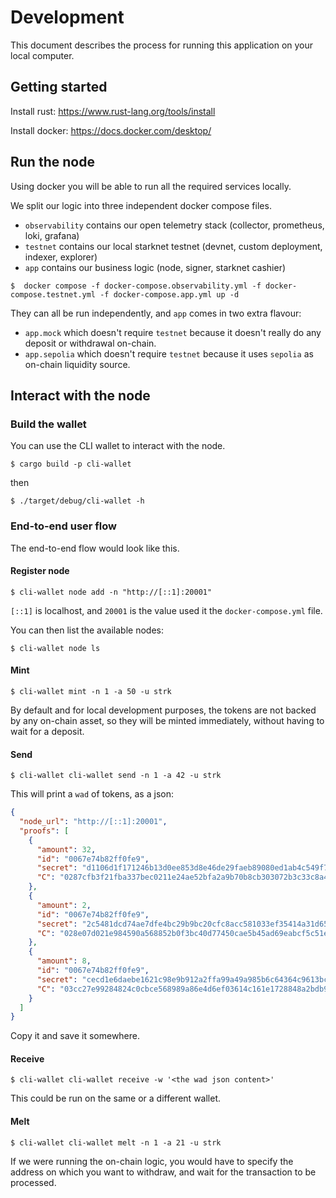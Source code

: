 # Development

This document describes the process for running this application on your local computer.

## Getting started

Install rust: https://www.rust-lang.org/tools/install

Install docker: https://docs.docker.com/desktop/

## Run the node

Using docker you will be able to run all the required services locally.

We split our logic into three independent docker compose files.
- `observability` contains our open telemetry stack (collector, prometheus, loki, grafana)
- `testnet` contains our local starknet testnet (devnet, custom deployment, indexer, explorer)
- `app` contains our business logic (node, signer, starknet cashier)

```shell
$  docker compose -f docker-compose.observability.yml -f docker-compose.testnet.yml -f docker-compose.app.yml up -d
```

They can all be run independently, and `app` comes in two extra flavour:
- `app.mock` which doesn't require `testnet` because it doesn't really do any deposit or withdrawal on-chain.
- `app.sepolia` which doesn't require `testnet` because it uses `sepolia` as on-chain liquidity source.

## Interact with the node

### Build the wallet

You can use the CLI wallet to interact with the node.

```shell
$ cargo build -p cli-wallet
```

then

```shell
$ ./target/debug/cli-wallet -h
```

### End-to-end user flow

The end-to-end flow would look like this.

#### Register node

```shell
$ cli-wallet node add -n "http://[::1]:20001"
```

`[::1]` is localhost, and `20001` is the value used it the `docker-compose.yml` file.

You can then list the available nodes:

```shell
$ cli-wallet node ls
```

#### Mint

```shell
$ cli-wallet mint -n 1 -a 50 -u strk
```

By default and for local development purposes, the tokens are not backed by any on-chain asset,
so they will be minted immediately, without having to wait for a deposit.

#### Send

```shell
$ cli-wallet cli-wallet send -n 1 -a 42 -u strk
```

This will print a `wad` of tokens, as a json:

```json
{
  "node_url": "http://[::1]:20001",
  "proofs": [
    {
      "amount": 32,
      "id": "0067e74b82ff0fe9",
      "secret": "d1106d1f171246b13d0ee853d8e46de29faeb89080ed1ab4c549f7f3b09acec6",
      "C": "0287cfb3f21fba337bec0211e24ae52bfa2a9b70b8cb303072b3c33c8a45454050"
    },
    {
      "amount": 2,
      "id": "0067e74b82ff0fe9",
      "secret": "2c5481dcd74ae7dfe4bc29b9bc20cfc8acc581033ef35414a31d6525a219e2dd",
      "C": "028e07d021e984590a568852b0f3bc40d77450cae5b45ad69eabcf5c51e171922c"
    },
    {
      "amount": 8,
      "id": "0067e74b82ff0fe9",
      "secret": "cecd1e6daebe1621c98e9b912a2ffa99a49a985b6c64364c9613bca50b7c4454",
      "C": "03cc27e99284824c0cbce568989a86e4d6ef03614c161e1728848a2bdb9d000c0d"
    }
  ]
}
```

Copy it and save it somewhere.

#### Receive

```shell
$ cli-wallet cli-wallet receive -w '<the wad json content>'
```

This could be run on the same or a different wallet.

#### Melt

```shell
$ cli-wallet cli-wallet melt -n 1 -a 21 -u strk
```

If we were running the on-chain logic, you would have to specify the address on which you want to withdraw,
and wait for the transaction to be processed.
